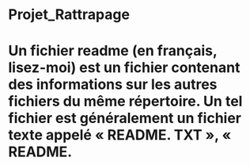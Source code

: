 # Projet_Rattrapage
# Un fichier readme (en français, lisez-moi) est un fichier contenant des informations sur les autres fichiers du même répertoire. Un tel fichier est généralement un fichier texte appelé « README. TXT », « README.
